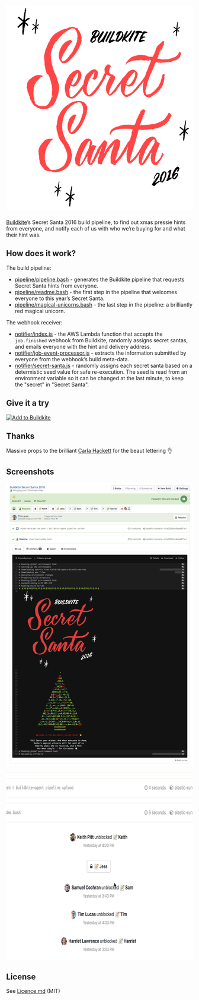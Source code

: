 <h1><img alt="Buildkite Secret Santa 2016" src="logo.gif" width="550" height="550"></h1>

[Buildkite](https://buildkite.com/)’s Secret Santa 2016 build pipeline, to find out xmas pressie hints from everyone, and notify each of us with who we’re buying for and what their hint was.

## How does it work?

The build pipeline:

* [pipeline/pipeline.bash](pipeline/pipeline.bash) - generates the Buildkite pipeline that requests Secret Santa hints from everyone.
* [pipeline/readme.bash](pipeline/readme.bash) - the first step in the pipeline that welcomes everyone to this year’s Secret Santa.
* [pipeline/magical-unicorns.bash](pipeline/magical-unicorns.bash) - the last step in the pipeline: a brilliantly red magical unicorn.

The webhook receiver:

* [notifier/index.js](notifier/index.js) - the AWS Lambda function that accepts the `job.finished` webhook from Buildkite, randomly assigns secret santas, and emails everyone with the hint and delivery address.
* [notifier/job-event-processor.js](notifier/index.js) - extracts the information submitted by everyone from the webhook’s build meta-data.
* [notifier/secret-santa.js](notifier/index.js) - randomly assigns each secret santa based on a determistic seed value for safe re-execution. The seed is read from an environment variable so it can be changed at the last minute, to keep the "secret" in "Secret Santa".

## Give it a try

[![Add to Buildkite](https://buildkite.com/button.svg)](https://buildkite.com/new)

## Thanks

Massive props to the brilliant [Carla Hackett](http://carlahackett.com/) for the beaut lettering 👌

## Screenshots

<p align="center"><img alt="Buildkite Secret Santa 2016" src="screenshot.png"></p>

<p align="center"><img alt="Buildkite Secret Santa 2016 Unblock Prompt Animation" src="screenshot-unblock.gif" width="724" height="506"></p>

## License

See [Licence.md](Licence.md) (MIT)
